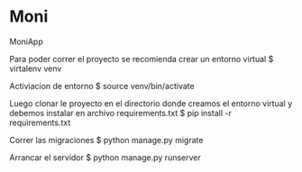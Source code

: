 # Moni


MoniApp 

Para poder correr el proyecto se recomienda crear un entorno virtual
$ virtalenv venv

Activiacion de entorno 
$ source venv/bin/activate

Luego clonar le proyecto en el directorio donde creamos el entorno virtual y debemos instalar en archivo requirements.txt
$ pip install -r requirements.txt

Correr las migraciones 
$ python manage.py migrate

Arrancar el servidor 
$ python manage.py runserver
